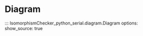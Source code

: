 # Diagram

::: IsomorphismChecker_python_serial.diagram.Diagram
    options:
      show_source: true
